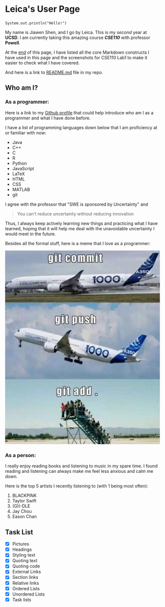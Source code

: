 # Leica's User Page

`System.out.println("Hello!")`

My name is Jiawen Shen, and I go by Leica. This is my *second* year at **UCSD**. 
I am currently taking this amazing course ***CSE110*** with professor **Powell**. 

At the [end](#Task-List) of this page, I have listed all the core Markdown constructs I have used in this page and the screenshots for CSE110 Lab1 to make it easier to check what I have covered. 

And here is a link to [README.md](README.md) file in my repo. 


## Who am I?

### As a programmer: 

Here is a link to my [Github profile](https://github.com/jshen101) that could help introduce who am I as a programmer and what I have done before. 

I have a list of programming languages down below that I am proficiency at or familiar with now: 
- Java
- C++
- C
- R
- Python
- JavaScript
- LaTeX
- HTML
- CSS
- MATLAB
- git

I agree with the professor that "SWE is sponsored by Uncertainty" and 
> You can't reduce uncertainty without reducing innovation

Thus, I always keep actively learning new things and practicing what I have learned, hoping that it will help me deal with the unavoidable uncertainty I would meet in the future. 

Besides all the formal stuff, here is a meme that I love as a programmer: 

![](gitmeme.jpeg)


### As a person:

I really enjoy reading books and listening to music in my spare time. I found reading and listening can always make me feel less anxious and calm me down. 

Here is the top 5 artists I recently listening to (with 1 being most often): 
1. BLACKPINK
2. Taylor Swift
3. (G)I-DLE
4. Jay Chou
5. Eason Chan


## Task List
- [x] Pictures
- [x] Headings
- [x] Styling text
- [x] Quoting text
- [x] Quoting code
- [x] External Links
- [x] Section links
- [x] Relative links
- [x] Ordered Lists
- [x] Unordered Lists
- [x] Task lists
